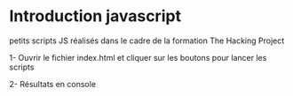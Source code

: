 # Introduction javascript
petits scripts JS réalisés dans le cadre de la formation The Hacking Project

1- Ouvrir le fichier index.html et cliquer sur les boutons pour lancer les scripts

2- Résultats en console
